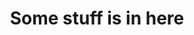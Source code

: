 ---
title: Some stuff is in here
menu: Home
onpage_menu: true

content:
    items: '@self.modular'
    order:
        by: default
        dir: asc
        custom:
            - _intro
            - _clever_veloceraptor
            - _pinnochio
---